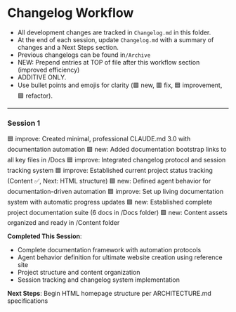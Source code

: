 # Changelog Workflow

- All development changes are tracked in `Changelog.md` in this folder.
- At the end of each session, update `Changelog.md` with a summary of changes and a Next Steps section.
- Previous changelogs can be found in`/Archive` 
- NEW: Prepend entries at TOP of file after this workflow section (improved efficiency)
- ADDITIVE ONLY.
- Use bullet points and emojis for clarity (🟩 new, 🟥 fix, 🟦 improvement, 🟪 refactor).

---

### Session 1
🟦 improve: Created minimal, professional CLAUDE.md 3.0 with documentation automation
🟩 new: Added documentation bootstrap links to all key files in /Docs
🟦 improve: Integrated changelog protocol and session tracking system
🟦 improve: Established current project status tracking (Content ✅, Next: HTML structure)
🟩 new: Defined agent behavior for documentation-driven automation
🟦 improve: Set up living documentation system with automatic progress updates
🟩 new: Established complete project documentation suite (6 docs in /Docs folder)
🟩 new: Content assets organized and ready in /Content folder

**Completed This Session**:
- Complete documentation framework with automation protocols
- Agent behavior definition for ultimate website creation using reference site
- Project structure and content organization
- Session tracking and changelog system implementation

**Next Steps**: Begin HTML homepage structure per ARCHITECTURE.md specifications

